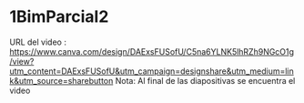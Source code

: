 # 1BimParcial2
URL del video : https://www.canva.com/design/DAExsFUSofU/C5na6YLNK5lhRZh9NGcO1g/view?utm_content=DAExsFUSofU&utm_campaign=designshare&utm_medium=link&utm_source=sharebutton
Nota: Al final de las diapositivas se encuentra el video
